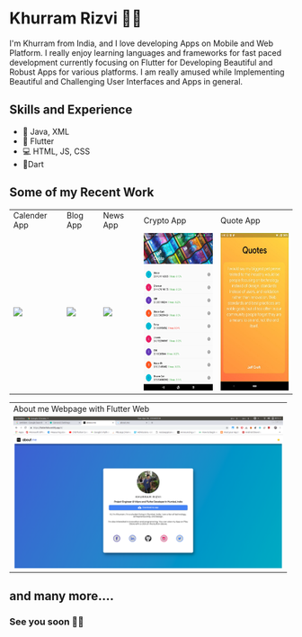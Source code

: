 # Khurram Rizvi 🐱‍👤
I'm Khurram from India, and I love developing Apps on Mobile and Web Platform.
I really enjoy learning languages and frameworks for fast paced development currently focusing on Flutter for Developing Beautiful and Robust Apps for various platforms. I am really amused while Implementing Beautiful and Challenging User Interfaces and Apps in general.

## Skills and Experience
* 🤖 Java, XML
* 📱  Flutter
* 💻 HTML, JS, CSS 
* 🎯Dart

## Some of my Recent Work
<table>
  <tr>
    <td> Calender App </td>
    <td> Blog App </td>
    <td> News App </td>
    <td> Crypto App </td>
    <td> Quote App </td>
  </tr>
  <tr>
    <td>
        <img src="https://github.com/khurramrizvi/FlutterCalenderUI/blob/master/misc/2.png" height="280">
    </td>
   <td>
        <img src="https://github.com/khurramrizvi/BlogApp/blob/master/ss/Screenshot_blog_app_20190828-005417.png" height="280" >
    </td>
    <td>
        <img src="https://github.com/khurramrizvi/designer_news/blob/master/ss/andro_ss1.png" height="280" >
    </td>
    <td>
        <img src="https://github.com/khurramrizvi/flutter_pro_apps/blob/master/crypto_app/ss/crypto1.png" height="280" >
    </td>
    <td>
        <img src="https://github.com/khurramrizvi/flutter_quote_app/blob/master/ss/ss.jpg" height="280" >
    </td>
  </tr>
  </table>
  
 <table>
  <tr> 
    <td>About me Webpage with Flutter Web</td>
  </tr>
  <tr>
    <td>
      <img src="https://github.com/khurramrizvi/flutterfolio/blob/master/ss/full.png" width="480" >
    </td>
  </tr>
 </table>
 
## and many more....

### See you soon 👋👋
